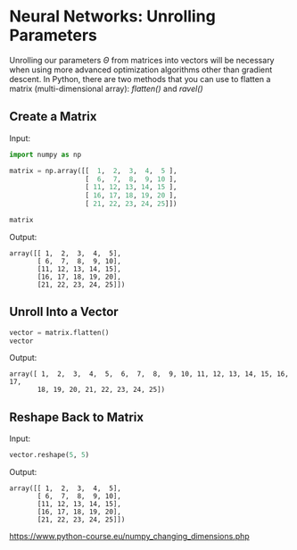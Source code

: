 # Neural Networks: Unrolling Parameters

Unrolling our parameters $\Theta$ from matrices into vectors will be necessary when using more advanced optimization algorithms other than gradient descent. In Python, there are two methods that you can use to flatten a matrix (multi-dimensional array): *flatten()* and *ravel()*

## Create a Matrix

Input:

```python
import numpy as np

matrix = np.array([[  1,  2,  3,  4,  5 ],
                   [  6,  7,  8,  9, 10 ],
                   [ 11, 12, 13, 14, 15 ],
                   [ 16, 17, 18, 19, 20 ],
                   [ 21, 22, 23, 24, 25]])

matrix
```

Output:

```\
array([[ 1,  2,  3,  4,  5],
       [ 6,  7,  8,  9, 10],
       [11, 12, 13, 14, 15],
       [16, 17, 18, 19, 20],
       [21, 22, 23, 24, 25]])
```

## Unroll Into a Vector

```python
vector = matrix.flatten()
vector
```

Output:

```
array([ 1,  2,  3,  4,  5,  6,  7,  8,  9, 10, 11, 12, 13, 14, 15, 16, 17,
       18, 19, 20, 21, 22, 23, 24, 25])
```

## Reshape Back to Matrix

Input:

```python
vector.reshape(5, 5)
```

Output:

```
array([[ 1,  2,  3,  4,  5],
       [ 6,  7,  8,  9, 10],
       [11, 12, 13, 14, 15],
       [16, 17, 18, 19, 20],
       [21, 22, 23, 24, 25]])
```



https://www.python-course.eu/numpy_changing_dimensions.php

